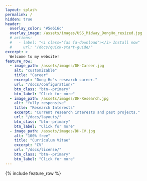 ```yaml
---
layout: splash
permalink: /
hidden: true
header:
  overlay_color: "#5e616c"
  overlay_image: /assets/images/USS_Midway_DongHo_resized.jpg
  # actions:
  #   - label: "<i class='fas fa-download'></i> Install now"
  #     url: "/docs/quick-start-guide/"
excerpt: >
  Welcome to my website! 
feature_row:
  - image_path: /assets/images/DH-Career.jpg
    alt: "customizable"
    title: "Career"
    excerpt: "Dong Ho's research career."
    url: "/docs/configuration/"
    btn_class: "btn--primary"
    btn_label: "Click for more"
  - image_path: /assets/images/DH-Research.jpg
    alt: "fully responsive"
    title: "Research Interests"
    excerpt: "Current research interests and past projects."
    url: "/docs/layouts/"
    btn_class: "btn--primary"
    btn_label: "Click for more"
  - image_path: /assets/images/DH-CV.jpg
    alt: "100% free"
    title: "Curriculum Vitae"
    excerpt: "CV"
    url: "/docs/license/"
    btn_class: "btn--primary"
    btn_label: "Click for more"      
---
```


{% include feature_row %}
